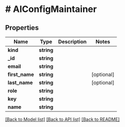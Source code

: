 # # AIConfigMaintainer

## Properties

Name | Type | Description | Notes
------------ | ------------- | ------------- | -------------
**kind** | **string** |  |
**_id** | **string** |  |
**email** | **string** |  |
**first_name** | **string** |  | [optional]
**last_name** | **string** |  | [optional]
**role** | **string** |  |
**key** | **string** |  |
**name** | **string** |  |

[[Back to Model list]](../../README.md#models) [[Back to API list]](../../README.md#endpoints) [[Back to README]](../../README.md)
